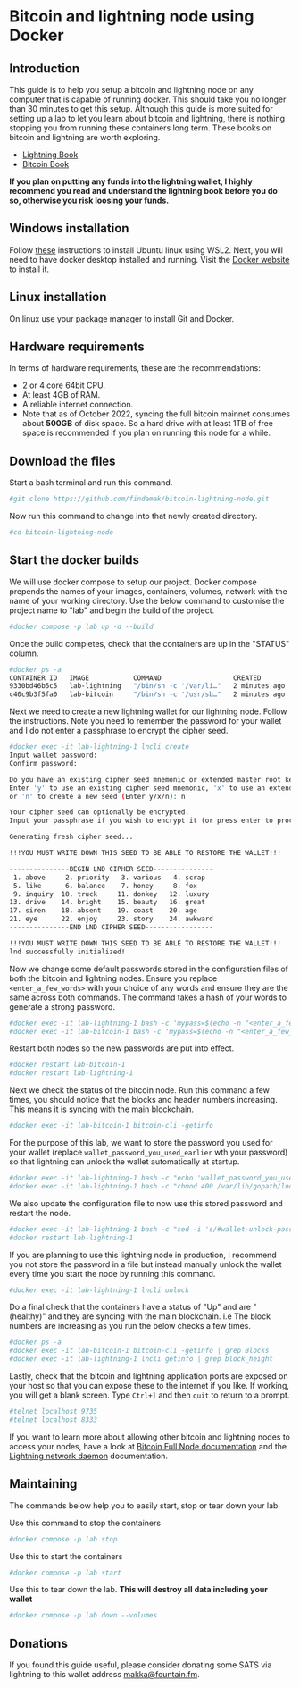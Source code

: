 # Bitcoin and lightning node using Docker 

## Introduction
This guide is to help you setup a bitcoin and lightning node on any computer that is capable of running docker. This should take you no longer than 30 minutes to get this setup. Although this guide is more suited for setting up a lab to let you learn about bitcoin and lightning, there is nothing stopping you from running these containers long term. These books on bitcoin and lightning are  worth exploring. 
* [Lightning Book](https://github.com/lnbook/lnbook)
* [Bitcoin Book](https://github.com/bitcoinbook/bitcoinbook)

**If you plan on putting any funds into the lightning wallet, I highly recommend you read and understand the lightning book before you do so, otherwise you risk loosing your funds.**

## Windows installation
Follow [these](https://www.howtogeek.com/249966/how-to-install-and-use-the-linux-bash-shell-on-windows-10/) instructions to install Ubuntu linux using WSL2. Next, you will need to have docker desktop installed and running. Visit the [Docker website](https://docs.docker.com/desktop/windows/wsl/) to install it.

## Linux installation
On linux use your package manager to install Git and Docker.

## Hardware requirements
In terms of hardware requirements, these are the recommendations:
* 2 or 4 core 64bit CPU.
* At least 4GB of RAM.
* A reliable internet connection.
* Note that as of October 2022, syncing the full bitcoin mainnet consumes about **500GB** of disk space. So a hard drive with at least 1TB of free space is recommended if you plan on running this node for a while.


## Download the files
Start a bash terminal and run this command.
```sh
#git clone https://github.com/findamak/bitcoin-lightning-node.git
```
Now run this command to change into that newly created directory.
```sh
#cd bitcoin-lightning-node
```

## Start the docker builds
We will use docker compose to setup our project. Docker compose prepends the names of your images, containers, volumes, network with the name of your working directory. Use the below command to customise the project name to "lab" and begin the build of the project.

```sh
#docker compose -p lab up -d --build
```

Once the build completes, check that the containers are up in the "STATUS" column.
```sh
#docker ps -a
CONTAINER ID   IMAGE           COMMAND                  CREATED         STATUS                     PORTS                    NAMES
9330bd46b5c5   lab-lightning   "/bin/sh -c '/var/li…"   2 minutes ago   Up 2 minutes (unhealthy)   0.0.0.0:9735->9735/tcp   lab-lightning-1
c40c9b3f5fa0   lab-bitcoin     "/bin/sh -c '/usr/sb…"   2 minutes ago   Up 2 minutes (healthy)     0.0.0.0:8333->8333/tcp   lab-bitcoin-1
```

Next we need to create a new lightning wallet for our lightning node. Follow the instructions. Note you need to remember the password for your wallet and I do not enter a passphrase to encrypt the cipher seed.
```sh
#docker exec -it lab-lightning-1 lncli create
Input wallet password:
Confirm password:

Do you have an existing cipher seed mnemonic or extended master root key you want to use?
Enter 'y' to use an existing cipher seed mnemonic, 'x' to use an extended master root key
or 'n' to create a new seed (Enter y/x/n): n

Your cipher seed can optionally be encrypted.
Input your passphrase if you wish to encrypt it (or press enter to proceed without a cipher seed passphrase):

Generating fresh cipher seed...

!!!YOU MUST WRITE DOWN THIS SEED TO BE ABLE TO RESTORE THE WALLET!!!

---------------BEGIN LND CIPHER SEED---------------
 1. above     2. priority   3. various   4. scrap
 5. like      6. balance    7. honey     8. fox
 9. inquiry  10. truck     11. donkey   12. luxury
13. drive    14. bright    15. beauty   16. great
17. siren    18. absent    19. coast    20. age
21. eye      22. enjoy     23. story    24. awkward
---------------END LND CIPHER SEED-----------------

!!!YOU MUST WRITE DOWN THIS SEED TO BE ABLE TO RESTORE THE WALLET!!!
lnd successfully initialized!
```

Now we change some default passwords stored in the configuration files of both the bitcoin and lightning nodes. Ensure you replace `<enter_a_few_words>` with your choice of any words and ensure they are the same across both commands. The command takes a hash of your words to generate a strong password.
```sh
#docker exec -it lab-lightning-1 bash -c 'mypass=$(echo -n "<enter_a_few_words>" | sha256sum | sed "s/\s.*$//") ; sed -i "s/change_me_please/${mypass}/" /var/lib/gopath/lnd.conf'
#docker exec -it lab-bitcoin-1 bash -c 'mypass=$(echo -n "<enter_a_few_words>" | sha256sum | sed "s/\s.*$//") ; sed -i "s/change_me_please/${mypass}/" /root/.bitcoin/bitcoin.conf ; sed -i "s/change_me_please/${mypass}/" /etc/bitcoin/bitcoin.conf'
```
Restart both nodes so the new passwords are put into effect.
```sh
#docker restart lab-bitcoin-1
#docker restart lab-lightning-1
```

Next we check the status of the bitcoin node. Run this command a few times, you should notice that the blocks and header numbers increasing. This means it is syncing with the main blockchain.
```sh
#docker exec -it lab-bitcoin-1 bitcoin-cli -getinfo
```

For the purpose of this lab, we want to store the password you used for your wallet (replace `wallet_password_you_used_earlier` wth your password) so that lightning can unlock the wallet automatically at startup.   
```sh
#docker exec -it lab-lightning-1 bash -c "echo 'wallet_password_you_used_earlier' > /var/lib/gopath/lndwallet.txt"
#docker exec -it lab-lightning-1 bash -c "chmod 400 /var/lib/gopath/lndwallet.txt"
```
We also update the configuration file to now use this stored password and restart the node.
```sh
#docker exec -it lab-lightning-1 bash -c "sed -i 's/#wallet-unlock-password-file=/wallet-unlock-password-file=/' /var/lib/gopath/lnd.conf"
#docker restart lab-lightning-1
```
If you are planning to use this lightning node in production, I recommend you not store the password in a file but instead manually unlock the wallet every time you start the node by running this command.
```sh
#docker exec -it lab-lightning-1 lncli unlock
```

Do a final check that the containers have a status of "Up" and are "(healthy)" and they are syncing with the main blockchain. i.e The block numbers are increasing as you run the below checks a few times.
```sh
#docker ps -a
#docker exec -it lab-bitcoin-1 bitcoin-cli -getinfo | grep Blocks
#docker exec -it lab-lightning-1 lncli getinfo | grep block_height
```

Lastly, check that the bitcoin and lightning application ports are exposed on your host so that you can expose these to the internet if you like. If working, you will get a blank screen. Type `Ctrl+]` and then `quit` to return to a prompt.
```sh
#telnet localhost 9735
#telnet localhost 8333
```
If you want to learn more about allowing other bitcoin and lightning nodes to access your nodes, have a look at [Bitcoin Full Node documentation](https://bitcoin.org/en/full-node#network-configuration) and the [Lightning network daemon](https://docs.lightning.engineering/lightning-network-tools/lnd) documentation. 

## Maintaining

The commands below help you to easily start, stop or tear down your lab. 

Use this command to stop the containers
```sh
#docker compose -p lab stop
```

Use this to start the containers
```sh
#docker compose -p lab start
```

Use this to tear down the lab. **This will destroy all data including your wallet**
```sh
#docker compose -p lab down --volumes
```

## Donations

If you found this guide useful, please consider donating some SATS via lightning to this wallet address makka@fountain.fm.